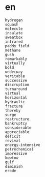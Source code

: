 # en

    hydrogen
    squash
    molecule
    insulate
    sweatbox
    infrared
    paddy field
    methane
    gush
    remarkably
    virtually
    bold
    underway
    veritable
    successive
    discruption
    turnaround
    virtual
    horizontal
    hydraulic
    fracture
    thereby
    surge
    restructure
    bankruptcy
    considerable
    appreciable
    deficit
    revival
    energy-intensive 
    petrochemical
    impressive
    kowtow
    gulf
    diminish
    erode
